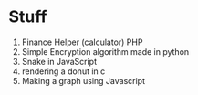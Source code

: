 # Stuff
1. Finance Helper (calculator) PHP
2. Simple Encryption algorithm made in python
3. Snake in JavaScript
4. rendering a donut in c
5. Making a graph using Javascript
